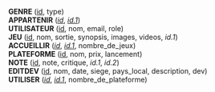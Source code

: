 **GENRE** (<ins>id</ins>, type)  
**APPARTENIR** (<ins>_id_</ins>, <ins>_id.1_</ins>)  
**UTILISATEUR** (<ins>id</ins>, nom, email, role)  
**JEU** (<ins>id</ins>, nom, sortie, synopsis, images, videos, _id.1_)  
**ACCUEILLIR** (<ins>_id_</ins>, <ins>_id.1_</ins>, nombre_de_jeux)  
**PLATEFORME** (<ins>id</ins>, nom, prix, lancement)  
**NOTE** (<ins>id</ins>, note, critique, _id.1_, _id.2_)  
**EDITDEV** (<ins>id</ins>, nom, date, siege, pays_local, description, dev)  
**UTILISER** (<ins>_id_</ins>, <ins>_id.1_</ins>, nombre_de_plateforme)